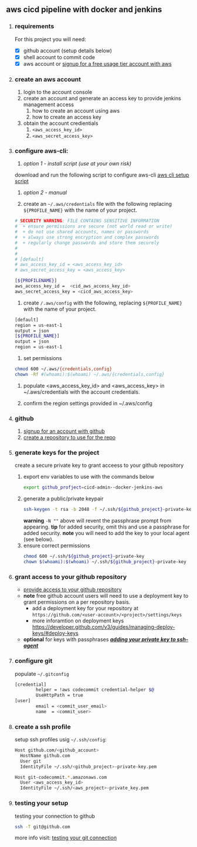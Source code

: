 
## aws cicd pipeline with docker and jenkins
   
1. ### requirements

   For this project you will need:
   
   - [x] github account (setup details below)
   - [x] shell account to commit code
   - [x] aws account or [signup for a free usage tier account with aws](https://aws.amazon.com/free/)
   
1. ### create an aws account

   1. login to the account console
   1. create an account and generate an access key to provide jenkins management access
      1. how to create an account using aws
      1. how to create an access key
   1. obtain the account credientials
      1. `<aws_access_key_id>`
      1. `<aws_secret_access_key>`

1. ### configure aws-cli:

   1. *option 1 - install script (use at your own risk)*
   
   download and run the following script to configure aws-cli
   [aws cli setup script](scripts/setup_awscli.sh)
   
   
   1. *option 2 - manual*
   
   1. create an `~/.aws/credentials` file with the following replacing `${PROFILE_NAME}` with the name of your project.
   
   ```bash
   # SECURITY WARNING: FILE CONTAINS SENSITIVE INFORMATION
   #  + ensure permissions are secure (not world read or write)
   #  + do not use shared accounts, names or passwords
   #  + always use strong encryption and complex passwords
   #  + regularly change passwords and store them securely
   #
   #
   # [default]
   # aws_access_key_id = <aws_access_key_id>
   # aws_secret_access_key = <aws_access_key>
   
   [${PROFILENAME}]
   aws_access_key_id =  <cid_aws_access_key_id>
   aws_secret_access_key = <cicd_aws_access_key>
   ``` 
   1. create `/.aws/config` with the following, replacing `${PROFILE_NAME}` with the name of your project.

   ```bash
   [default]
   region = us-east-1
   output = json
   [${PROFILE_NAME}]
   output = json
   region = us-east-1
   ```

   1. set permissions
   ```bash
   chmod 600 ~/.aws/{credentials,config} 
   chown -Rf #(whoami):$(whoami) ~/.aws/{credentials,config}
   ```

   1. populate <aws_access_key_id>  and <aws_access_key> in ~/.aws/credentials with the account credentials.

   1. confirm the region settings provided in ~/.aws/config


1. ### github

   1. [signup for an account with github](https://help.github.com/articles/signing-up-for-a-new-github-account/)<br>
   1. [create a repository to use for the repo](https://help.github.com/articles/create-a-repo/)<br>


1. ### generate keys for the project

   create a secure private key to grant acceess to your github repository

   1. export env variables to use with the commands below
      ```bash
      export github_profject=cicd-admin--docker-jenkins-aws
      ```
   1. generate a public/private keypair
      ```bash
      ssh-keygen -t rsa -b 2048 -f ~/.ssh/${github_project}-private-key -N ""
      ```
      **warning** `-N ""` above will revent the passphrase prompt from appearing.
      **tip** for added security, omit this and use a passphrase for added security.
      **note** you will need to add the key to your local agent (see below).
   1. ensure correct permissions
      ```bash
      chmod 600 ~/.ssh/${github_project}-private-key
      chown $(whoami):$(whoami) ~/.ssh/${github_project}-private-key
      ```
1. ### grant access to your github repository

      - [provide access to your github repository](https://help.github.com/articles/adding-a-new-ssh-key-to-your-github-account/)
      - **note** free github account users will need to use a deployment key to grant permissions on a per repository basis.
         - add a deployment key for your repository at `https://github.com/<user-account>/<project>/settings/keys`
         - more inforamtion on deployment keys<br>https://developer.github.com/v3/guides/managing-deploy-keys/#deploy-keys
      - **optional** for keys with passphrases [***adding your private key to ssh-agent***](https://help.github.com/articles/generating-a-new-ssh-key-and-adding-it-to-the-ssh-agent)


1. ### configure git

   populate `~/.gitconfig`
   
   ```bash
   [credential]
           helper = !aws codecommit credential-helper $@
           UseHttpPath = true
   [user]
           email = <commit_user_email>
           name  = <commit_user>
   ```
   
1. ### create a ssh profile
   setup ssh profiles usig `~/.ssh/config`:

   ```bash
   Host github.com/<github_account>
     HostName github.com
     User git
     IdentityFile ~/.ssh/<github_project>-private-key.pem
   
   Host git-codecommit.*.amazonaws.com
     User <aws_access_key_id>
     IdentityFile ~/.ssh/<aws_project>-private_key.pem
   ```

1. ### testing your setup

   testing your connection to github
   ```bash
   ssh -T git@github.com
   ```
   more info visit: [testing your git connection](https://help.github.com/articles/testing-your-ssh-connection/)<br>
